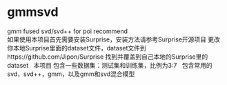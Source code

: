 # gmmsvd
gmm fused svd/svd++ for poi recommend   
如果使用本项目首先需要安装Surprise，安装方法请参考Surprise开源项目
更改你本地Surprise里面的dataset文件，dataset文件到https://github.com/Jipon/Surprise 找到并覆盖到自己本地的Surprise里的dataset   
本项目 包含一些数据集：测试集和训练集，比例为3:7         
包含常用的svd，svd++，gmm，以及gmm和svd混合模型  

